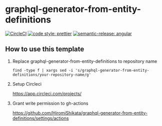 # graphql-generator-from-entity-definitions

[![CircleCI](https://dl.circleci.com/status-badge/img/gh/HiromiShikata/graphql-generator-from-entity-definitions/tree/main.svg?style=svg)](https://dl.circleci.com/status-badge/redirect/gh/HiromiShikata/graphql-generator-from-entity-definitions/tree/main)
[![code style: prettier](https://img.shields.io/badge/code_style-prettier-ff69b4.svg?style=flat-square)](https://github.com/prettier/prettier)
[![semantic-release: angular](https://img.shields.io/badge/semantic--release-angular-e10079?logo=semantic-release)](https://github.com/semantic-release/semantic-release)

## How to use this template

1. Replace graphql-generator-from-entity-definitions to repository name

   ```
   find -type f | xargs sed -i 's/graphql-generator-from-entity-definitions/your-repository-name/g'
   ```

1. Setup Circleci

   https://app.circleci.com/projects/

1. Grant write permission to gh-actions

   https://github.com/HiromiShikata/graphql-generator-from-entity-definitions/settings/actions
